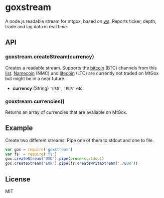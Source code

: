 # goxstream

A node.js readable stream for mtgox, based on [ws](https://github.com/einaros/ws). Reports ticker, depth, trade and lag data in real time.

## API

### goxstream.createStream(currency)

Creates a readable stream. Supports the [bitcoin](http://bitcoin.org) (BTC) channels from this [list](https://mtgox.com/api/2/stream/list_public). [Namecoin](http://namecoin.info) (NMC) and [litecoin](http://litecoin.org) (LTC) are currently not traded on MtGox but might be in a near future.

* <b>currency</b> (String) `'USD'`, `'EUR'` etc

### goxstream.currencies()

Returns an array of currencies that are available on MtGox.

## Example

Create two different streams. Pipe one of them to stdout and one to file.

```js
var gox = require('goxstream')
var fs  = require('fs')
gox.createStream('USD').pipe(process.stdout)
gox.createStream('EUR').pipe(fs.createWriteStream('./EUR'))
```

## License
MIT